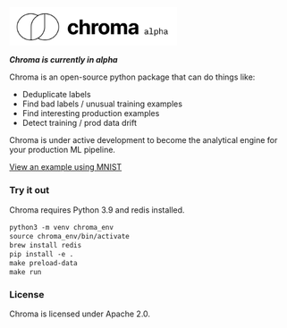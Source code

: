 <img src="./assets/chroma.png" width="300px"> 

**_Chroma is currently in alpha_**

Chroma is an open-source python package that can do things like:
- Deduplicate labels
- Find bad labels / unusual training examples
- Find interesting production examples
- Detect training / prod data drift

Chroma is under active development to become the analytical engine for your production ML pipeline.

[View an example using MNIST](./examples/mnist_embeddings/README.md)

### Try it out

Chroma requires Python 3.9 and redis installed. 

```
python3 -m venv chroma_env
source chroma_env/bin/activate
brew install redis
pip install -e .
make preload-data
make run
```

### License
Chroma is licensed under Apache 2.0.

